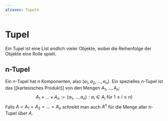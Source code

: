 ```yaml
---
aliases: Tupeln
---
```

# Tupel
Ein Tupel ist eine List endlich vieler Objekte, wobei die Reihenfolge der Objekte eine Rolle spielt.

## n-Tupel
Ein $n$-Tupel hat $n$ Komponenten, also $(a_1,a_2,\dotso,a_n)$.
Ein spezielles $n$-Tupel ist das [[kartesisches Produkt]] von den Mengen $A_1,\dotso,A_n$:
$$A_1\times\dotso\times A_n:=\{a_1,\dotso,a_n):a_i\in A_i\text{ für }1\leq i\leq n\}$$
Falls $A=A_1=A_2=\dotso=A_n$ schreibt man auch $A^n$ für die Menge aller $n$-Tupel über $A$.